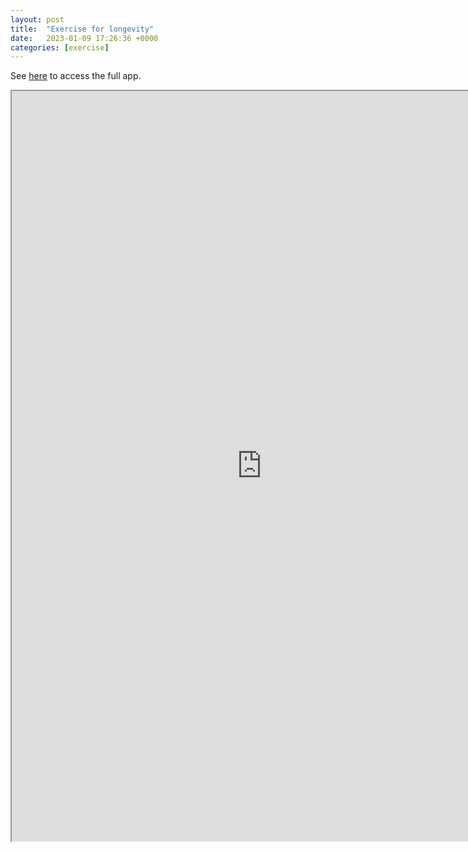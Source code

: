 ```yaml
---
layout: post
title:  "Exercise for longevity"
date:   2023-01-09 17:26:36 +0000
categories: [exercise]
---
```

See [here](https://exercise-for-longevity.streamlit.app) to access the full app.

<iframe src="https://exercise-for-longevity.streamlit.app?embed=true" width="800" height="1200">
  <p>Your browser does not support iframes.</p>
</iframe>